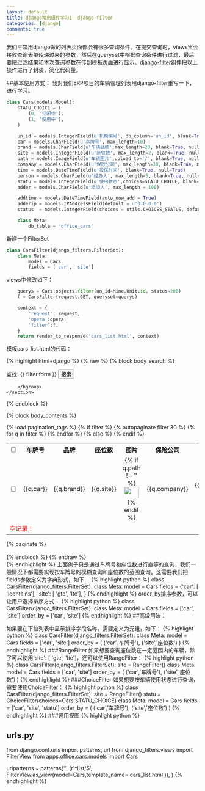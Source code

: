 ```yaml
---
layout: default
title: django常用组件学习1——django-filter
categories: [django]
comments: true
---
```

我们平常用django做的列表页面都会有很多查询条件。在提交查询时，views里会接收查询表单传递过来的参数，然后在queryset中根据查询条件进行过滤，最后要把过滤结果和本次查询参数在传到模板页面进行显示。[django-filter][django-filter]组件把以上操作进行了封装，简化代码量。


##基本使用方式：
我对我们ERP项目的车辆管理列表用django-filter重写一下，进行学习。

```python
class Cars(models.Model):
    STATU_CHOICE = (
        (0, '空闲中'),
        (1, '使用中'),
    )

    un_id = models.IntegerField(u'机构编号', db_column='un_id', blank=True, null=True)
    car = models.CharField(u'车牌号', max_length=10)
    brand = models.CharField(u'车辆品牌',max_length=20, blank=True, null=True)
    site = models.IntegerField(u'座位数', max_length=2, blank=True, null=True)
    path = models.ImageField(u'车辆图片',upload_to='/', blank=True, null=True)
    company = models.CharField(u'保险公司', max_length=30, blank=True, null=True)
    time = models.DateTimeField(u'投保时间', blank=True, null=True)
    person = models.CharField(u'经办人', max_length=5, blank=True, null=True)
    statu = models.IntegerField(u'使用状态',choices=STATU_CHOICE, blank=True, null=True)
    adder = models.CharField(u'添加人', max_length = 100) 

    addtime = models.DateTimeField(auto_now_add = True) 
    adderip = models.IPAddressField(default = u'0.0.0.0')
    status  = models.IntegerField(choices = utils.CHOICES_STATUS, default = 200)

    class Meta:
        db_table = 'office_cars'
```

新建一个FilterSet

```python
class CarsFilter(django_filters.FilterSet):
    class Meta:
        model = Cars
        fields = ['car', 'site']
```

views中修改如下：

```python
    querys = Cars.objects.filter(un_id=Mine.Unit.id, status=200)
    f = CarsFilter(request.GET, queryset=querys)

    context = {
        'request': request,
        'opera':opera,
        'filter':f,
    }
    return render_to_response('cars_list.html', context)
```

模板cars_list.html的代码：

{% highlight html+django %}
{% raw %}
    {% block body_search %}
    <section id="serach-console">
        <hgroup>
            <form action="?method=search" method="get">
                查找:
                {{ filter.form }}
                <input class="button" type="submit" value="搜索" />
            </form>

        </hgroup>
    </section>
{% endblock %}

{% block body_contents %}
    <section id="editor-console">
        {% load pagination_tags %}
        <table class="data-list" width="100%" border="0" cellspacing="0" cellpadding="0">
            <tr>
                <th width="2%"><input type="checkbox" id="check-console" value="-1"></th>
                <th width="10%">车牌号</th>
                <th width="10%">品牌</th>
                <th width="10%">座位数</th>
                <th width="10%">图片</th>
                <th width="10%">保险公司</th>
                <th width="10%">投保时间</th>
                <th width="10%">经办人</th>
                <th width="10%">使用状态</th>
            </tr>
            {% if filter %}
                {% autopaginate filter 30 %}
                {% for q in filter  %}
                    <tr>
                        <td><input type="checkbox" name="id" id="{{q.id}}" value="{{ q.id }}"></td>
                        <td align="center">{{q.car}}</td>
                        <td align="center">{{q.brand}}</td>
                        <td align="center">{{q.site}}</td>
                        <td align="center">
                            {% if q.path != '' %}
                                <a href="{{ q.path }}" target="_blank"><img src="{{ q.path }}" width="40px" height="30px"></a>
                            {% endif %}
                        </td>
                        <td align="center">{{q.company}}</td>
                        <td align="center">{{q.time|date:'Y-m-d'}}</td>
                        <td align="center">{{q.person}}</td>
                        <td align="center">{{q.get_statu_display}}</td>
                    </tr>
                {% endfor %}
            {% else %}
                <tr>
                    <td colspan="9" style="color:#e00">空记录！</td>
                </tr>
            {% endif %}
        </table>
        <div >{% paginate %}</div>
        <br/>
    </section>
{% endblock %}
{% endraw %}    
{% endhighlight %}
上面例子只是通过车牌号和座位数进行直等的查询，我们一般情况下都需要实现按车牌号的模糊查询和座位数的范围查询。这需要我们把fields参数定义为字典形式，如下：
{% highlight python %}
class CarsFilter(django_filters.FilterSet):
    class Meta:
        model = Cars
        fields = {'car': [ 'icontains'],
                  'site': [ 'gte', 'lte'],
                 }
{% endhighlight %}
order_by排序参数，可以让用户选择排序方式：
{% highlight python %}
class CarsFilter(django_filters.FilterSet):
    class Meta:
        model = Cars
        fields = ['car', 'site']
        order_by = ['car', 'site']
{% endhighlight %}
##高级用法：

如果要在下拉列表中显示排序字段名称，需要定义为元组，如下：
{% highlight python %}
class CarsFilter(django_filters.FilterSet):
    class Meta:
        model = Cars
        fields = ['car', 'site']
        order_by = (
            ('car','车牌号'),
            ('site','座位数')
        )
{% endhighlight %}
###RangeFilter
如果想要查询座位数在一定范围内的车辆，除了可以使用'site': [ 'gte', 'lte']，还可以使用RangeFilter：
{% highlight python %}
class CarsFilter(django_filters.FilterSet):
    site = RangeFilter()
    class Meta:
        model = Cars
        fields = ['car', 'site']
        order_by = (
            ('car','车牌号'),
            ('site','座位数')
        )
{% endhighlight %}
###ChoiceFilter
如果想要按车辆使用状态进行查询，需要使用ChoiceFilter：
{% highlight python %}
class CarsFilter(django_filters.FilterSet):
    site = RangeFilter()
    statu = ChoiceFilter(choices=Cars.STATU_CHOICE)
    class Meta:
        model = Cars
        fields = ['car', 'site', 'statu']
        order_by = (
            ('car','车牌号'),
            ('site','座位数')
        )
{% endhighlight %}
###通用视图
{% highlight python %}
# urls.py
from django.conf.urls import patterns, url
from django_filters.views import FilterView
from apps.office.cars.models import Cars

urlpatterns = patterns('',
    (r'^list/$', FilterView.as_view(model=Cars,template_name='cars_list.html')),
)
{% endhighlight %}

[django-filter]: https://github.com/alex/django-filter